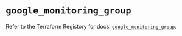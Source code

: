 # `google_monitoring_group`

Refer to the Terraform Registory for docs: [`google_monitoring_group`](https://registry.terraform.io/providers/hashicorp/google-beta/5.21.0/docs/resources/google_monitoring_group).
